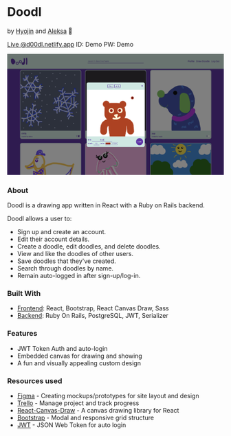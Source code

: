 # Doodl #
by [Hyojin](https://github.com/jinnic) and [Aleksa](https://github.com/aleksarad) 💜


[Live @d00dl.netlify.app](https://doodl.netlify.app/)   ID: Demo PW: Demo

<kbd>
    <a href="https://youtu.be/D8xgX4vnICM">
        <img src="public/doodl.jpg">
    </a>
</kbd>

### About ###

Doodl is a drawing app written in React with a Ruby on Rails backend. 

Doodl allows a user to:
* Sign up and create an account.
* Edit their account details.
* Create a doodle, edit doodles, and delete doodles.
* View and like the doodles of other users.
* Save doodles that they've created.
* Search through doodles by name.
* Remain auto-logged in after sign-up/log-in.


### Built With ###
* [Frontend](https://github.com/aleksarad/doodl-frontend): React, Bootstrap, React Canvas Draw, Sass
* [Backend](https://github.com/jinnic/doodleApp-backend): Ruby On Rails, PostgreSQL, JWT, Serializer

### Features ###
* JWT Token Auth and auto-login
* Embedded canvas for drawing and showing
* A fun and visually appealing custom design


### Resources used ###
* [Figma](https://www.figma.com/) - Creating mockups/prototypes for site layout and design
* [Trello](https://trello.com/) - Manage project and track progress
* [React-Canvas-Draw](https://github.com/embiem/react-canvas-draw) - A canvas drawing library for React
* [Bootstrap](https://getbootstrap.com/) - Modal and responsive grid structure
* [JWT](https://jwt.io/) - JSON Web Token for auto login

